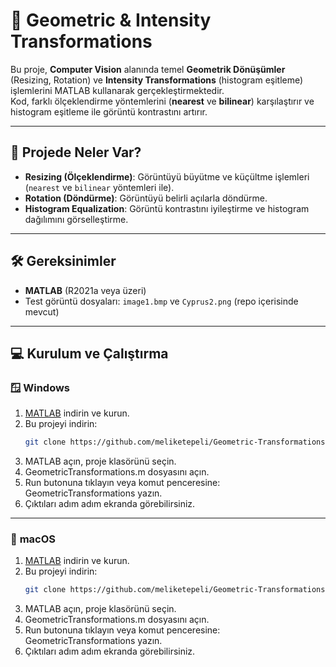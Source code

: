 # 📐 Geometric & Intensity Transformations

Bu proje, **Computer Vision** alanında temel **Geometrik Dönüşümler** (Resizing, Rotation) ve **Intensity Transformations** (histogram eşitleme) işlemlerini MATLAB kullanarak gerçekleştirmektedir.  
Kod, farklı ölçeklendirme yöntemlerini (**nearest** ve **bilinear**) karşılaştırır ve histogram eşitleme ile görüntü kontrastını artırır.  

---

## 📸 Projede Neler Var?
- **Resizing (Ölçeklendirme)**: Görüntüyü büyütme ve küçültme işlemleri (`nearest` ve `bilinear` yöntemleri ile).  
- **Rotation (Döndürme)**: Görüntüyü belirli açılarla döndürme.  
- **Histogram Equalization**: Görüntü kontrastını iyileştirme ve histogram dağılımını görselleştirme.  

---

## 🛠 Gereksinimler
- **MATLAB** (R2021a veya üzeri)   
- Test görüntü dosyaları: `image1.bmp` ve `Cyprus2.png` (repo içerisinde mevcut)  

---

## 💻 Kurulum ve Çalıştırma

###  🪟  **Windows**
1. [MATLAB](https://www.mathworks.com/downloads/) indirin ve kurun.
2. Bu projeyi indirin:
   ```bash
   git clone https://github.com/meliketepeli/Geometric-Transformations.git
3. MATLAB açın, proje klasörünü seçin.
4. GeometricTransformations.m dosyasını açın.
5. Run butonuna tıklayın veya komut penceresine: GeometricTransformations yazın.
6. Çıktıları adım adım ekranda görebilirsiniz.
   
---

### 🍏 **macOS**
1. [MATLAB](https://www.mathworks.com/downloads/) indirin ve kurun.
2. Bu projeyi indirin:
   ```bash
   git clone https://github.com/meliketepeli/Geometric-Transformations.git
3.  MATLAB açın, proje klasörünü seçin.
4.  GeometricTransformations.m dosyasını açın.
5.  Run butonuna tıklayın veya komut penceresine: GeometricTransformations yazın.
6.  Çıktıları adım adım ekranda görebilirsiniz.
